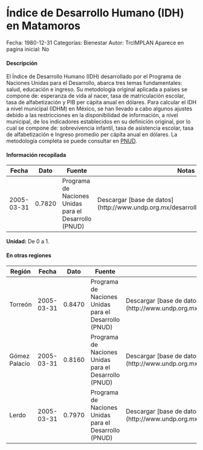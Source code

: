Índice de Desarrollo Humano (IDH) en Matamoros
=====

Fecha: 1980-12-31
Categorías: Bienestar
Autor: TrcIMPLAN
Aparece en pagina inicial: No

#### Descripción

El Índice de Desarrollo Humano (IDH) desarrollado por el Programa de Naciones Unidas para el Desarrollo, abarca tres temas fundamentales: salud, educación e ingreso. Su metodología original aplicada a países se compone de: esperanza de vida al nacer, tasa de matriculación escolar, tasa de alfabetización y PIB per cápita anual en dólares. Para calcular el IDH a nivel municipal (IDHM) en México, se han llevado a cabo algunos ajustes debido a las restricciones en la disponibilidad de información, a nivel municipal, de los indicadores establecidos en su definición original, por lo cual se compone de: sobrevivencia infantil, tasa de asistencia escolar, tasa de alfabetización e Ingreso promedio per cápita anual en dólares. La metodología completa se puede consultar en [PNUD](http://www.undp.org.mx/desarrollohumano/disco/index.html).

#### Información recopilada

<table class="table table-hover table-bordered matriz">
<thead>
<tr>
<th>Fecha</th>
<th>Dato</th>
<th>Fuente</th>
<th>Notas</th>
</tr>
</thead>
<tbody>
<tr>
<td>2005-03-31</td>
<td class="derecha">0.7820</td>
<td>Programa de Naciones Unidas para el Desarrollo (PNUD)</td>
<td>Descargar [base de datos](http://www.undp.org.mx/desarrollohumano/disco/index.html)</td>
</tr>
</tbody>
</table>

<b>Unidad:</b> De 0 a 1.




#### En otras regiones

<table class="table table-hover table-bordered matriz">
<thead>
<tr>
<th>Región</th>
<th>Fecha</th>
<th>Dato</th>
<th>Fuente</th>
<th>Notas</th>
</tr>
</thead>
<tbody>
<tr>
<td>Torreón</td>
<td>2005-03-31</td>
<td class="derecha">0.8470</td>
<td>Programa de Naciones Unidas para el Desarrollo (PNUD)</td>
<td>Descargar [base de datos](http://www.undp.org.mx/desarrollohumano/disco/index.html)</td>
</tr>
<tr>
<td>Gómez Palacio</td>
<td>2005-03-31</td>
<td class="derecha">0.8160</td>
<td>Programa de Naciones Unidas para el Desarrollo (PNUD)</td>
<td>Descargar [base de datos](http://www.undp.org.mx/desarrollohumano/disco/index.html)</td>
</tr>
<tr>
<td>Lerdo</td>
<td>2005-03-31</td>
<td class="derecha">0.7970</td>
<td>Programa de Naciones Unidas para el Desarrollo (PNUD)</td>
<td>Descargar [base de datos](http://www.undp.org.mx/desarrollohumano/disco/index.html)</td>
</tr>
</tbody>
</table>

